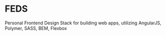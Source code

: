 FEDS
====

Personal Frontend Design Stack for building web apps, utilizing AngularJS, Polymer, SASS, BEM, Flexbox
